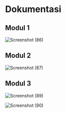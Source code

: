 # Dokumentasi
## Modul 1
![Screenshot (86)](https://github.com/byhq/Tugas_AppMobile/assets/136670427/c2a7be7e-5ef5-465e-95a2-6420566e9266)

## Modul 2
![Screenshot (87)](https://github.com/byhq/Tugas_AppMobile/assets/136670427/70861a33-629e-442e-b29d-cdf18e5c0bce)

## Modul 3
![Screenshot (89)](https://github.com/byhq/Tugas_AppMobile/assets/136670427/cbcaeb3e-de4e-4254-b8af-f23e73487d58)

![Screenshot (90)](https://github.com/byhq/Tugas_AppMobile/assets/136670427/0caee55d-247b-4704-bc4e-2da1f77d1d80)
